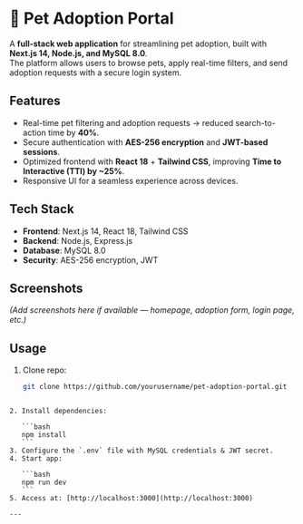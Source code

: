 # 🐾 Pet Adoption Portal

A **full-stack web application** for streamlining pet adoption, built with **Next.js 14, Node.js, and MySQL 8.0**.  
The platform allows users to browse pets, apply real-time filters, and send adoption requests with a secure login system.

## Features
- Real-time pet filtering and adoption requests → reduced search-to-action time by **40%**.
- Secure authentication with **AES-256 encryption** and **JWT-based sessions**.
- Optimized frontend with **React 18** + **Tailwind CSS**, improving **Time to Interactive (TTI) by ~25%**.
- Responsive UI for a seamless experience across devices.

## Tech Stack
- **Frontend**: Next.js 14, React 18, Tailwind CSS  
- **Backend**: Node.js, Express.js  
- **Database**: MySQL 8.0  
- **Security**: AES-256 encryption, JWT  

## Screenshots
*(Add screenshots here if available — homepage, adoption form, login page, etc.)*

## Usage
1. Clone repo:  
   ```bash
   git clone https://github.com/yourusername/pet-adoption-portal.git
````

2. Install dependencies:

   ```bash
   npm install
   ```
3. Configure the `.env` file with MySQL credentials & JWT secret.
4. Start app:

   ```bash
   npm run dev
   ```
5. Access at: [http://localhost:3000](http://localhost:3000)

---
